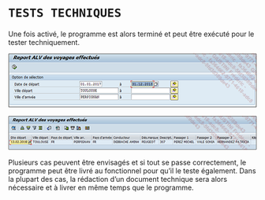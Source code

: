 # **`TESTS TECHNIQUES`**

Une fois activé, le programme est alors terminé et peut être exécuté pour le tester techniquement.

![](../99%20-%20Ressources/13_ALV%20-%2009%20-%2001.png)

![](../99%20-%20Ressources/13_ALV%20-%2009%20-%2002.png)

Plusieurs cas peuvent être envisagés et si tout se passe correctement, le programme peut être livré au fonctionnel pour qu’il le teste également. Dans la plupart des cas, la rédaction d’un document technique sera alors nécessaire et à livrer en même temps que le programme.
